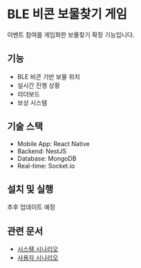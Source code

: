 # BLE 비콘 보물찾기 게임

이벤트 참여를 게임화한 보물찾기 확장 기능입니다.

## 기능

- BLE 비콘 기반 보물 위치
- 실시간 진행 상황
- 리더보드
- 보상 시스템

## 기술 스택

- Mobile App: React Native
- Backend: NestJS
- Database: MongoDB
- Real-time: Socket.io

## 설치 및 실행

추후 업데이트 예정

## 관련 문서

- [시스템 시나리오](/.concepts/scenarios/extensions/treasure-hunt/system-scenarios/)
- [사용자 시나리오](/.concepts/scenarios/extensions/treasure-hunt/user-scenarios/)
